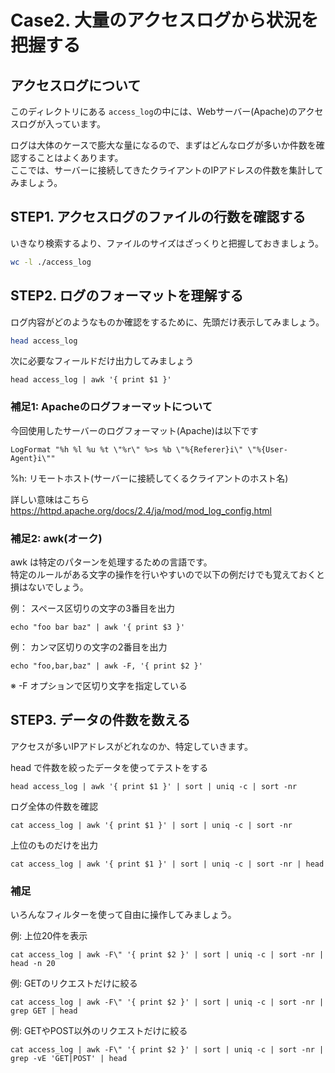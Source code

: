 # Case2. 大量のアクセスログから状況を把握する

## アクセスログについて
このディレクトリにある `access_log`の中には、Webサーバー(Apache)のアクセスログが入っています。  

ログは大体のケースで膨大な量になるので、まずはどんなログが多いか件数を確認することはよくあります。  
ここでは、サーバーに接続してきたクライアントのIPアドレスの件数を集計してみましょう。


## STEP1. アクセスログのファイルの行数を確認する
いきなり検索するより、ファイルのサイズはざっくりと把握しておきましょう。

```sh
wc -l ./access_log
```


## STEP2. ログのフォーマットを理解する
ログ内容がどのようなものか確認をするために、先頭だけ表示してみましょう。
```sh
head access_log
```

次に必要なフィールドだけ出力してみましょう
```
head access_log | awk '{ print $1 }'
```

### 補足1: Apacheのログフォーマットについて
今回使用したサーバーのログフォーマット(Apache)は以下です
```
LogFormat "%h %l %u %t \"%r\" %>s %b \"%{Referer}i\" \"%{User-Agent}i\""
```
%h: リモートホスト(サーバーに接続してくるクライアントのホスト名)

詳しい意味はこちら  
https://httpd.apache.org/docs/2.4/ja/mod/mod_log_config.html


### 補足2: awk(オーク)
awk は特定のパターンを処理するための言語です。  
特定のルールがある文字の操作を行いやすいので以下の例だけでも覚えておくと損はないでしょう。

例： スペース区切りの文字の3番目を出力
```
echo "foo bar baz" | awk '{ print $3 }'
```

例： カンマ区切りの文字の2番目を出力
```
echo "foo,bar,baz" | awk -F, '{ print $2 }'
```
※ -F オプションで区切り文字を指定している


## STEP3. データの件数を数える
アクセスが多いIPアドレスがどれなのか、特定していきます。

head で件数を絞ったデータを使ってテストをする
```
head access_log | awk '{ print $1 }' | sort | uniq -c | sort -nr
```

ログ全体の件数を確認
```
cat access_log | awk '{ print $1 }' | sort | uniq -c | sort -nr
```

上位のものだけを出力
```
cat access_log | awk '{ print $1 }' | sort | uniq -c | sort -nr | head
```

### 補足
いろんなフィルターを使って自由に操作してみましょう。

例: 上位20件を表示
```
cat access_log | awk -F\" '{ print $2 }' | sort | uniq -c | sort -nr | head -n 20
```

例: GETのリクエストだけに絞る
```
cat access_log | awk -F\" '{ print $2 }' | sort | uniq -c | sort -nr | grep GET | head
```

例: GETやPOST以外のリクエストだけに絞る
```
cat access_log | awk -F\" '{ print $2 }' | sort | uniq -c | sort -nr | grep -vE 'GET|POST' | head
```


